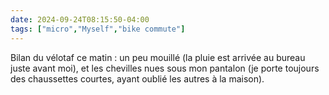 ```yaml
---
date: 2024-09-24T08:15:50-04:00
tags: ["micro","Myself","bike commute"]
---
```

Bilan du vélotaf ce matin : un peu mouillé (la pluie est arrivée au bureau juste avant moi), et les chevilles nues sous mon pantalon (je porte toujours des chaussettes courtes, ayant oublié les autres à la maison).